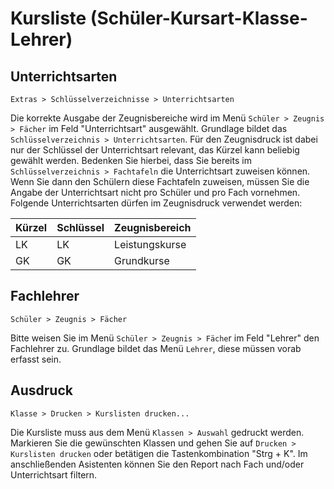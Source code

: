 ﻿# Kursliste (Schüler-Kursart-Klasse-Lehrer)

## Unterrichtsarten

`Extras > Schlüsselverzeichnisse > Unterrichtsarten`

Die korrekte Ausgabe der Zeugnisbereiche wird im Menü `Schüler > Zeugnis > Fächer` im Feld "Unterrichtsart" ausgewählt. Grundlage bildet das `Schlüsselverzeichnis > Unterrichtsarten`. Für den Zeugnisdruck ist dabei nur der Schlüssel der Unterrichtsart relevant, das Kürzel kann beliebig gewählt werden. Bedenken Sie hierbei, dass Sie bereits im `Schlüsselverzeichnis > Fachtafeln` die Unterrichtsart zuweisen können. Wenn Sie dann den Schülern diese Fachtafeln zuweisen, müssen Sie die Angabe der Unterrichtsart nicht pro Schüler und pro Fach vornehmen.
Folgende Unterrichtsarten dürfen im Zeugnisdruck verwendet werden:

Kürzel | Schlüssel | Zeugnisbereich
--|--|--
LK | LK | Leistungskurse
GK | GK | Grundkurse

## Fachlehrer

`Schüler > Zeugnis > Fächer`

Bitte weisen Sie im Menü `Schüler > Zeugnis > Fäche`r im Feld "Lehrer" den Fachlehrer zu. Grundlage bildet das Menü `Lehrer`, diese müssen vorab erfasst sein.

## Ausdruck

`Klasse > Drucken > Kurslisten drucken...`

Die Kursliste muss aus dem Menü `Klassen > Auswahl` gedruckt werden. Markieren Sie die gewünschten Klassen und gehen Sie auf `Drucken > Kurslisten drucken` oder betätigen die Tastenkombination "Strg + K". Im anschließenden Asistenten können Sie den Report nach Fach und/oder Unterrichtsart filtern.
